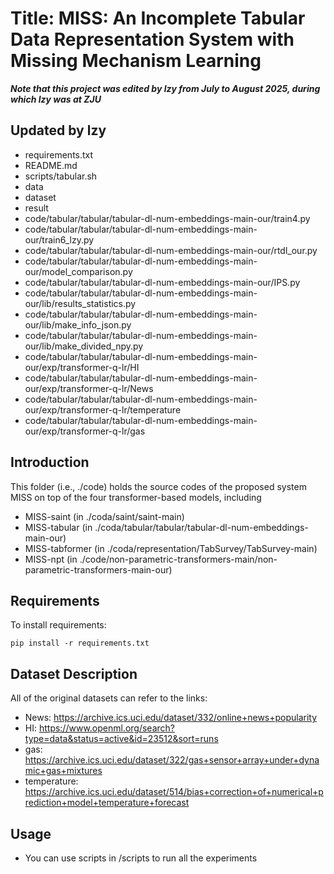 # Title: MISS: An Incomplete Tabular Data Representation System with Missing Mechanism Learning

***Note that this project was edited by lzy from July to August 2025, during which lzy was at ZJU***

## Updated by lzy
- requirements.txt
- README.md
- scripts/tabular.sh
- data
- dataset
- result
- code/tabular/tabular/tabular-dl-num-embeddings-main-our/train4.py
- code/tabular/tabular/tabular-dl-num-embeddings-main-our/train6_lzy.py
- code/tabular/tabular/tabular-dl-num-embeddings-main-our/rtdl_our.py
- code/tabular/tabular/tabular-dl-num-embeddings-main-our/model_comparison.py
- code/tabular/tabular/tabular-dl-num-embeddings-main-our/IPS.py
- code/tabular/tabular/tabular-dl-num-embeddings-main-our/lib/results_statistics.py
- code/tabular/tabular/tabular-dl-num-embeddings-main-our/lib/make_info_json.py
- code/tabular/tabular/tabular-dl-num-embeddings-main-our/lib/make_divided_npy.py
- code/tabular/tabular/tabular-dl-num-embeddings-main-our/exp/transformer-q-lr/HI
- code/tabular/tabular/tabular-dl-num-embeddings-main-our/exp/transformer-q-lr/News
- code/tabular/tabular/tabular-dl-num-embeddings-main-our/exp/transformer-q-lr/temperature
- code/tabular/tabular/tabular-dl-num-embeddings-main-our/exp/transformer-q-lr/gas

## Introduction

This folder (i.e., ./code) holds the source codes of the proposed system MISS on top of the four transformer-based models, including

  - MISS-saint (in ./coda/saint/saint-main)
  - MISS-tabular (in ./coda/tabular/tabular/tabular-dl-num-embeddings-main-our)
  - MISS-tabformer (in ./coda/representation/TabSurvey/TabSurvey-main)
  - MISS-npt (in ./code/non-parametric-transformers-main/non-parametric-transformers-main-our)
## Requirements

To install requirements:

```setup
pip install -r requirements.txt
```

## Dataset Description

All of the original datasets can refer to the links:

  - News: https://archive.ics.uci.edu/dataset/332/online+news+popularity          
  - HI: https://www.openml.org/search?type=data&status=active&id=23512&sort=runs       
  - gas: https://archive.ics.uci.edu/dataset/322/gas+sensor+array+under+dynamic+gas+mixtures   
  - temperature: https://archive.ics.uci.edu/dataset/514/bias+correction+of+numerical+prediction+model+temperature+forecast 


## Usage

  - You can use scripts in /scripts to run all the experiments

